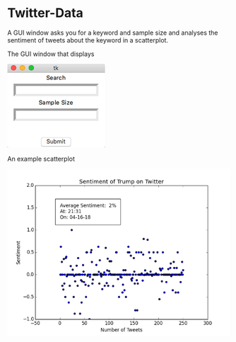 # Twitter-Data
A GUI window asks you for a keyword and sample size and analyses the sentiment of tweets about the keyword in a scatterplot. 

The GUI window that displays

![](GUI2.png)

An example scatterplot

![](figure_2.png)
